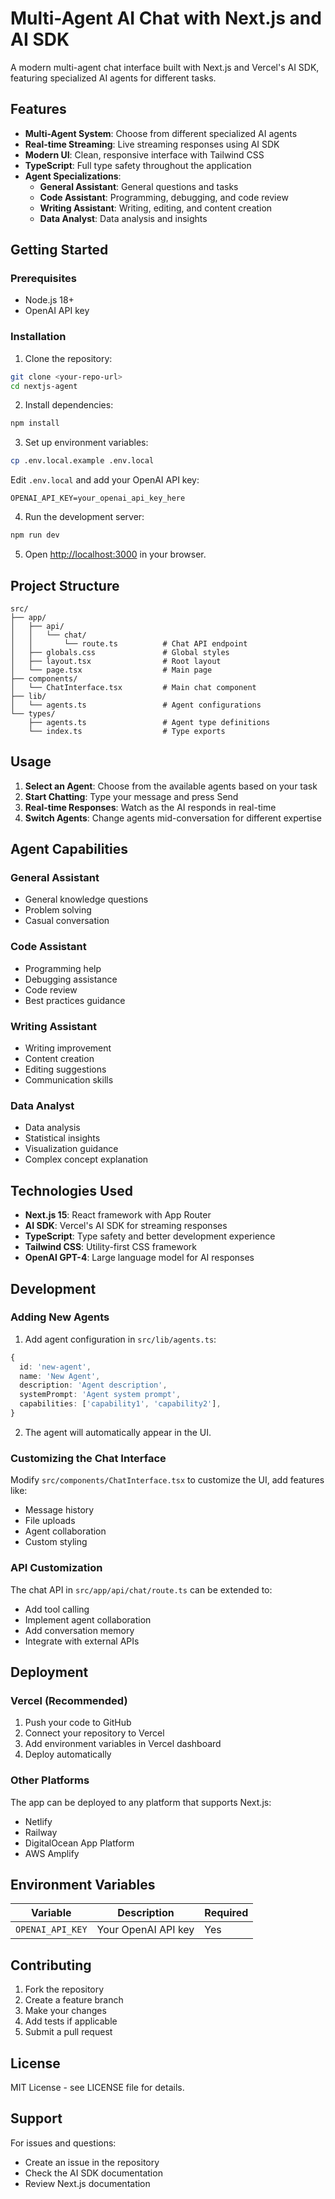 # Multi-Agent AI Chat with Next.js and AI SDK

A modern multi-agent chat interface built with Next.js and Vercel's AI SDK, featuring specialized AI agents for different tasks.

## Features

- **Multi-Agent System**: Choose from different specialized AI agents
- **Real-time Streaming**: Live streaming responses using AI SDK
- **Modern UI**: Clean, responsive interface with Tailwind CSS
- **TypeScript**: Full type safety throughout the application
- **Agent Specializations**:
  - **General Assistant**: General questions and tasks
  - **Code Assistant**: Programming, debugging, and code review
  - **Writing Assistant**: Writing, editing, and content creation
  - **Data Analyst**: Data analysis and insights

## Getting Started

### Prerequisites

- Node.js 18+ 
- OpenAI API key

### Installation

1. Clone the repository:
```bash
git clone <your-repo-url>
cd nextjs-agent
```

2. Install dependencies:
```bash
npm install
```

3. Set up environment variables:
```bash
cp .env.local.example .env.local
```

Edit `.env.local` and add your OpenAI API key:
```env
OPENAI_API_KEY=your_openai_api_key_here
```

4. Run the development server:
```bash
npm run dev
```

5. Open [http://localhost:3000](http://localhost:3000) in your browser.

## Project Structure

```
src/
├── app/
│   ├── api/
│   │   └── chat/
│   │       └── route.ts          # Chat API endpoint
│   ├── globals.css               # Global styles
│   ├── layout.tsx                # Root layout
│   └── page.tsx                  # Main page
├── components/
│   └── ChatInterface.tsx         # Main chat component
├── lib/
│   └── agents.ts                 # Agent configurations
└── types/
    ├── agents.ts                 # Agent type definitions
    └── index.ts                  # Type exports
```

## Usage

1. **Select an Agent**: Choose from the available agents based on your task
2. **Start Chatting**: Type your message and press Send
3. **Real-time Responses**: Watch as the AI responds in real-time
4. **Switch Agents**: Change agents mid-conversation for different expertise

## Agent Capabilities

### General Assistant
- General knowledge questions
- Problem solving
- Casual conversation

### Code Assistant
- Programming help
- Debugging assistance
- Code review
- Best practices guidance

### Writing Assistant
- Writing improvement
- Content creation
- Editing suggestions
- Communication skills

### Data Analyst
- Data analysis
- Statistical insights
- Visualization guidance
- Complex concept explanation

## Technologies Used

- **Next.js 15**: React framework with App Router
- **AI SDK**: Vercel's AI SDK for streaming responses
- **TypeScript**: Type safety and better development experience
- **Tailwind CSS**: Utility-first CSS framework
- **OpenAI GPT-4**: Large language model for AI responses

## Development

### Adding New Agents

1. Add agent configuration in `src/lib/agents.ts`:
```typescript
{
  id: 'new-agent',
  name: 'New Agent',
  description: 'Agent description',
  systemPrompt: 'Agent system prompt',
  capabilities: ['capability1', 'capability2'],
}
```

2. The agent will automatically appear in the UI.

### Customizing the Chat Interface

Modify `src/components/ChatInterface.tsx` to customize the UI, add features like:
- Message history
- File uploads
- Agent collaboration
- Custom styling

### API Customization

The chat API in `src/app/api/chat/route.ts` can be extended to:
- Add tool calling
- Implement agent collaboration
- Add conversation memory
- Integrate with external APIs

## Deployment

### Vercel (Recommended)

1. Push your code to GitHub
2. Connect your repository to Vercel
3. Add environment variables in Vercel dashboard
4. Deploy automatically

### Other Platforms

The app can be deployed to any platform that supports Next.js:
- Netlify
- Railway
- DigitalOcean App Platform
- AWS Amplify

## Environment Variables

| Variable | Description | Required |
|----------|-------------|----------|
| `OPENAI_API_KEY` | Your OpenAI API key | Yes |

## Contributing

1. Fork the repository
2. Create a feature branch
3. Make your changes
4. Add tests if applicable
5. Submit a pull request

## License

MIT License - see LICENSE file for details.

## Support

For issues and questions:
- Create an issue in the repository
- Check the AI SDK documentation
- Review Next.js documentation
